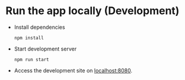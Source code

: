 # Run the app locally (Development)

- Install dependencies 
  ```
  npm install
  ```
- Start development server
  ```
  npm run start
  ```
- Access the development site on [localhost:8080](http://localhost:8080).

